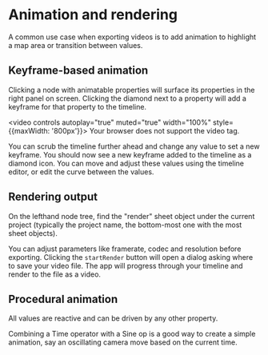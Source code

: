 # Animation and rendering

A common use case when exporting videos is to add animation to highlight a map area or transition between values.

## Keyframe-based animation

Clicking a node with animatable properties will surface its properties in the right panel on screen. Clicking the diamond next to a property will add a keyframe for that property to the timeline.

<video controls autoplay="true" muted="true" width="100%" style={{maxWidth: '800px'}}>
  <source src="/img/rendering-tutorial.mp4" type="video/mp4" />
  Your browser does not support the video tag.
</video>

You can scrub the timeline further ahead and change any value to set a new keyframe. You should now see a new keyframe added to the timeline as a diamond icon. You can move and adjust these values using the timeline editor, or edit the curve between the values.

## Rendering output

On the lefthand node tree, find the "render" sheet object under the current project (typically the project name, the bottom-most one with the most sheet objects).

You can adjust parameters like framerate, codec and resolution before exporting. Clicking the `startRender` button will open a dialog asking where to save your video file. The app will progress through your timeline and render to the file as a video.

## Procedural animation
All values are reactive and can be driven by any other property.

Combining a Time operator with a Sine op is a good way to create a simple animation, say an oscillating camera move based on the current time.
